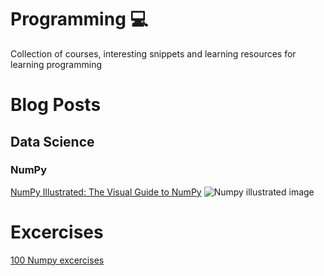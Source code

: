 # Programming 💻
Collection of courses, interesting snippets and learning resources for learning programming

# Blog Posts

## Data Science
### NumPy
[NumPy Illustrated: The Visual Guide to NumPy](https://medium.com/better-programming/numpy-illustrated-the-visual-guide-to-numpy-3b1d4976de1d)
![Numpy illustrated image](https://miro.medium.com/max/1094/1*D-I8hK4WXC8wtpR5tvR0fw.png)

# Excercises

[100 Numpy excercises](https://github.com/rougier/numpy-100)
